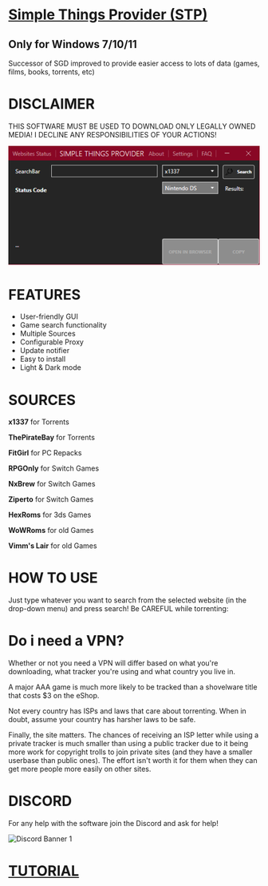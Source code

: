 # [Simple Things Provider (STP)](https://github.com/Backend2121/SimpleThingsProvider/releases/latest)
## Only for Windows 7/10/11
Successor of SGD improved to provide easier access to lots of data (games, films, books, torrents, etc)

# DISCLAIMER
THIS SOFTWARE MUST BE USED TO DOWNLOAD ONLY LEGALLY OWNED MEDIA! I DECLINE ANY RESPONSIBILITIES OF YOUR ACTIONS!

![alt text](https://github.com/Backend2121/SimpleThingsProvider/blob/master/TorrentScraper/preview.png?raw=true)


# FEATURES
* User-friendly GUI
* Game search functionality
* Multiple Sources
* Configurable Proxy
* Update notifier
* Easy to install
* Light & Dark mode

# SOURCES
**x1337** for Torrents

**ThePirateBay** for Torrents

**FitGirl** for PC Repacks

**RPGOnly** for Switch Games

**NxBrew** for Switch Games

**Ziperto** for Switch Games

**HexRoms** for 3ds Games

**WoWRoms** for old Games

**Vimm's Lair** for old Games

# HOW TO USE
Just type whatever you want to search from the selected website (in the drop-down menu) and press search!
Be CAREFUL while torrenting:

# Do i need a VPN?

Whether or not you need a VPN will differ based on what you're downloading, what tracker you're using and what country you live in.

A major AAA game is much more likely to be tracked than a shovelware title that costs $3 on the eShop.

Not every country has ISPs and laws that care about torrenting. When in doubt, assume your country has harsher laws to be safe.

Finally, the site matters. The chances of receiving an ISP letter while using a private tracker is much smaller than using a public tracker due to it being more work for copyright trolls to join private sites (and they have a smaller userbase than public ones). The effort isn't worth it for them when they can get more people more easily on other sites.

# DISCORD
For any help with the software join the Discord and ask for help!

![Discord Banner 1](https://discordapp.com/api/guilds/857306107113766912/widget.png?style=banner1)

# [TUTORIAL](https://youtu.be/49bENmhpf_s)
